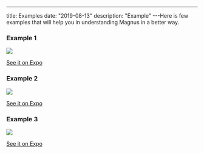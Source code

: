 ---

title: Examples
date: "2019-08-13"
description: "Example"
---Here is few examples that will help you in understanding Magnus in a better way.

### Example 1

<a href="https://snack.expo.io/@pawankumar2901/dribble-login-page" target="_blank">
<img src="/images/dribbble-login.png" style="max-width: 350px;" />
</a>

[See it on Expo](https://snack.expo.io/@pawankumar2901/dribble-login-page)

### Example 2

<a href="https://snack.expo.io/@pawankumar2901/login-page" target="_blank">
<img src="/images/docs/examples/login-form.jpg" style="max-width: 350px;" />
</a>

[See it on Expo](https://snack.expo.io/@pawankumar2901/login-page)

### Example 3

<a href="https://snack.expo.io/@pawankumar2901/magnus---example-3" target="_blank">
<img src="/images/docs/examples/example-3.jpeg" style="max-width: 350px;" />
</a>

[See it on Expo](https://snack.expo.io/@pawankumar2901/magnus---example-3)
